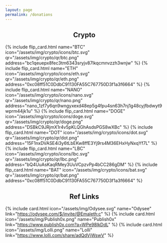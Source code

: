 ```yaml
---
layout: page
permalink: /donations
---
```

<h2 style="text-align:center">Crypto</h2>
<div class="FlexWrap">

  {% include flip_card.html name="BTC" icon="/assets/img/crypto/icons/btc.svg" qr="/assets/img/crypto/qr/btc.png" address="bc1qeuepx8fec3tm6343sryjv87lkqcmnvzzh3wnjw" %}
  {% include flip_card.html name="ETH" icon="/assets/img/crypto/icons/eth.svg" qr="/assets/img/crypto/qr/eth.png" address="0xc08ff51C0DdbC91130FA55C767750D3f1a3f6664" %}
  {% include flip_card.html name="NANO" icon="/assets/img/crypto/icons/nano.svg" qr="/assets/img/crypto/qr/nano.png" address="nano_1zf7y6qn9wngyxexd48ep5g4fpu4sn63h7nj1g48cyjfbdwyt9wprm44jk1u" %}
  {% include flip_card.html name="DOGE" icon="/assets/img/crypto/icons/doge.svg" qr="/assets/img/crypto/qr/doge.png" address="DSBkC9JRjmX1r4v5pKLQGhAsdsPGS8wXBc" %}
  {% include flip_card.html name="DOT" icon="/assets/img/crypto/icons/dot.svg" qr="/assets/img/crypto/qr/dot.png" address="15F1nxDVASE4i3y6tLbEKw8ffE3Yj9rs4M36EHxHyNxqYf7L" %}
  {% include flip_card.html name="LBC" icon="/assets/img/crypto/icons/lbc.svg" qr="/assets/img/crypto/qr/lbc.png" address="bQ4UuAsKaqRMey3UuVCpzvPp4bCC286gDM" %}
  {% include flip_card.html name="BAT" icon="/assets/img/crypto/icons/bat.svg" qr="/assets/img/crypto/qr/bat.png" address="0xc08ff51C0DdbC91130FA55C767750D3f1a3f6664" %}

</div>

<h2 style="text-align:center">Ref Links</h2>
<div class="FlexWrap">

  {% include card.html icon="/assets/img/Odysee.svg" name="Odysee" link="https://odysee.com/$/invite/@Emaleth:c" %}
  {% include card.html icon="/assets/img/Publish0x.png" name="Publish0x" link="https://www.publish0x.com?a=WPe98lkDdL" %}
  {% include card.html icon="/assets/img/Lolli.png" name="Lolli" link="https://www.lolli.com/share/adQdVjWswV" %}


</div>